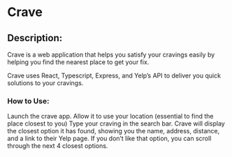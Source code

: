 # Crave
 
## Description:
Crave is a web application that helps you satisfy your cravings easily by helping you find the nearest place to get your fix.
 
Crave uses React, Typescript, Express, and Yelp’s API to deliver you quick solutions to your cravings.
 
### How to Use:
Launch the crave app.
Allow it to use your location (essential to find the place closest to you)
Type your craving in the search bar.
Crave will display the closest option it has found, showing you the name, address, distance, and a link to their Yelp page.
If you don’t like that option, you can scroll through the next 4 closest options.
 
